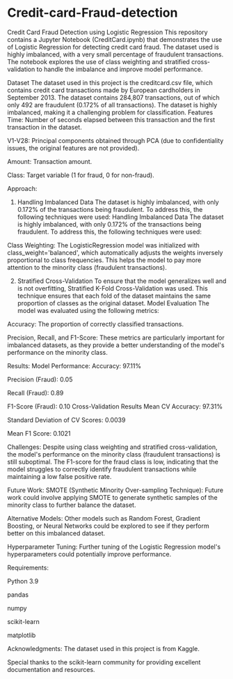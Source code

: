 # Credit-card-Fraud-detection
Credit Card Fraud Detection using Logistic Regression
This repository contains a Jupyter Notebook (CreditCard.ipynb) that demonstrates the use of Logistic Regression for detecting credit card fraud. The dataset used is highly imbalanced, with a very small percentage of fraudulent transactions. The notebook explores the use of class weighting and stratified cross-validation to handle the imbalance and improve model performance.

Dataset
The dataset used in this project is the creditcard.csv file, which contains credit card transactions made by European cardholders in September 2013. The dataset contains 284,807 transactions, out of which only 492 are fraudulent (0.172% of all transactions). The dataset is highly imbalanced, making it a challenging problem for classification.
Features
Time: Number of seconds elapsed between this transaction and the first transaction in the dataset.

V1-V28: Principal components obtained through PCA (due to confidentiality issues, the original features are not provided).

Amount: Transaction amount.

Class: Target variable (1 for fraud, 0 for non-fraud).

Approach:
1. Handling Imbalanced Data
The dataset is highly imbalanced, with only 0.172% of the transactions being fraudulent. To address this, the following techniques were used:
Handling Imbalanced Data
The dataset is highly imbalanced, with only 0.172% of the transactions being fraudulent. To address this, the following techniques were used:

Class Weighting: The LogisticRegression model was initialized with class_weight='balanced', which automatically adjusts the weights inversely proportional to class frequencies. This helps the model to pay more attention to the minority class (fraudulent transactions).

2. Stratified Cross-Validation
To ensure that the model generalizes well and is not overfitting, Stratified K-Fold Cross-Validation was used. This technique ensures that each fold of the dataset maintains the same proportion of classes as the original dataset.
Model Evaluation
The model was evaluated using the following metrics:

Accuracy: The proportion of correctly classified transactions.

Precision, Recall, and F1-Score: These metrics are particularly important for imbalanced datasets, as they provide a better understanding of the model's performance on the minority class.

Results:
Model Performance:
Accuracy: 97.11%

Precision (Fraud): 0.05

Recall (Fraud): 0.89

F1-Score (Fraud): 0.10
Cross-Validation Results
Mean CV Accuracy: 97.31%

Standard Deviation of CV Scores: 0.0039

Mean F1 Score: 0.1021

Challenges:
Despite using class weighting and stratified cross-validation, the model's performance on the minority class (fraudulent transactions) is still suboptimal. The F1-score for the fraud class is low, indicating that the model struggles to correctly identify fraudulent transactions while maintaining a low false positive rate.

Future Work:
SMOTE (Synthetic Minority Over-sampling Technique): Future work could involve applying SMOTE to generate synthetic samples of the minority class to further balance the dataset.

Alternative Models: Other models such as Random Forest, Gradient Boosting, or Neural Networks could be explored to see if they perform better on this imbalanced dataset.

Hyperparameter Tuning: Further tuning of the Logistic Regression model's hyperparameters could potentially improve performance.

Requirements:

Python 3.9

pandas

numpy

scikit-learn

matplotlib

Acknowledgments:
The dataset used in this project is from Kaggle.

Special thanks to the scikit-learn community for providing excellent documentation and resources.
